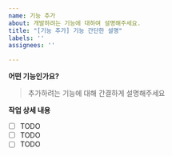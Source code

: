 ```yaml
---
name: 기능 추가
about: 개발하려는 기능에 대하여 설명해주세요.
title: "[기능 추가] 기능 간단한 설명"
labels: ''
assignees: ''

---
```


**어떤 기능인가요?**
> 추가하려는 기능에 대해 간결하게 설명해주세요

**작업 상세 내용**
- [ ] TODO
- [ ] TODO
- [ ] TODO
